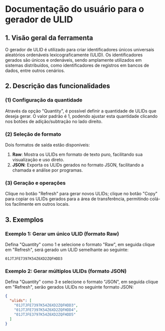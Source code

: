 # Documentação do usuário para o gerador de ULID

## 1. Visão geral da ferramenta
O gerador de ULID é utilizado para criar identificadores únicos universais aleatórios ordenáveis lexicograficamente (ULID). Os identificadores gerados são únicos e ordenáveis, sendo amplamente utilizados em sistemas distribuídos, como identificadores de registros em bancos de dados, entre outros cenários.

## 2. Descrição das funcionalidades

### (1) Configuração da quantidade
Através da opção "Quantity", é possível definir a quantidade de ULIDs que deseja gerar. O valor padrão é 1, podendo ajustar esta quantidade clicando nos botões de adição/subtração no lado direito.

### (2) Seleção de formato
Dois formatos de saída estão disponíveis:
1. **Raw**: Mostra os ULIDs em formato de texto puro, facilitando sua visualização e uso direto.
2. **JSON**: Exporta os ULIDs gerados no formato JSON, facilitando a chamada e análise por programas.

### (3) Geração e operações
Clique no botão "Refresh" para gerar novos ULIDs; clique no botão "Copy" para copiar os ULIDs gerados para a área de transferência, permitindo colá-los facilmente em outros locais.

## 3. Exemplos

### Exemplo 1: Gerar um único ULID (formato Raw)
Defina "Quantity" como 1 e selecione o formato "Raw", em seguida clique em "Refresh", será gerado um ULID semelhante ao seguinte:
```
01JTJFE7397K54Z6XD2ZQFHDD3
```

### Exemplo 2: Gerar múltiplos ULIDs (formato JSON)
Defina "Quantity" como 3 e selecione o formato "JSON", em seguida clique em "Refresh", serão gerados ULIDs no seguinte formato JSON:
```json
{
  "ulids": [
    "01JTJFE7397K54Z6XD2ZQFHDD3",
    "01JTJFE7397K54Z6XD2ZQFHDD4",
    "01JTJFE3797K54Z6XD2ZQFHDD5"
  ]
}